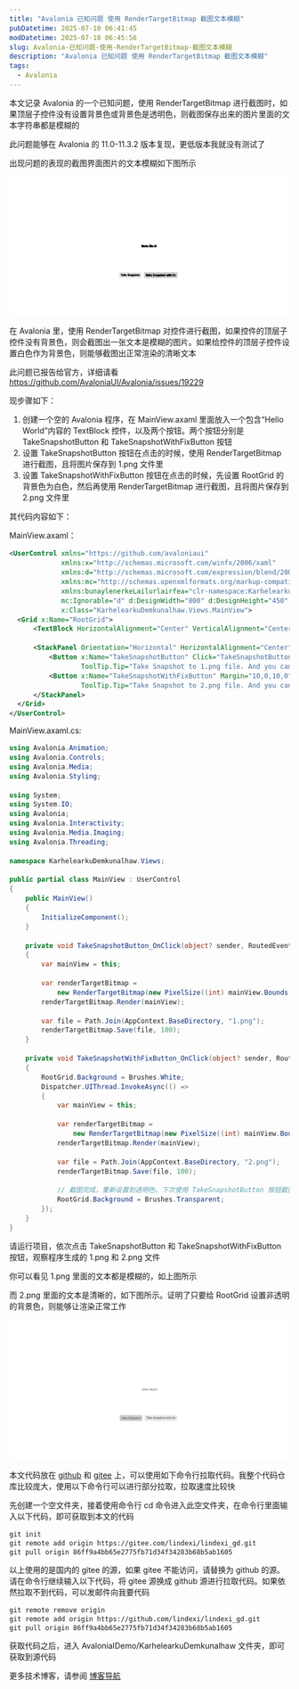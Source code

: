 ```yaml
---
title: "Avalonia 已知问题 使用 RenderTargetBitmap 截图文本模糊"
pubDatetime: 2025-07-10 06:41:45
modDatetime: 2025-07-10 06:45:56
slug: Avalonia-已知问题-使用-RenderTargetBitmap-截图文本模糊
description: "Avalonia 已知问题 使用 RenderTargetBitmap 截图文本模糊"
tags:
  - Avalonia
---
```





本文记录 Avalonia 的一个已知问题，使用 RenderTargetBitmap 进行截图时，如果顶层子控件没有设置背景色或背景色是透明色，则截图保存出来的图片里面的文本字符串都是模糊的

<!--more-->


<!-- 发布 -->
<!-- 博客 -->

此问题能够在 Avalonia 的 11.0-11.3.2 版本复现，更低版本我就没有测试了

出现问题的表现的截图界面图片的文本模糊如下图所示

<!-- ![](images/img-Avalonia 已知问题 使用 RenderTargetBitmap 截图文本模糊0.png) -->
![](images/img-lindexi-20257101442354396.jpg)

在 Avalonia 里，使用 RenderTargetBitmap 对控件进行截图，如果控件的顶层子控件没有背景色，则会截图出一张文本是模糊的图片。如果给控件的顶层子控件设置白色作为背景色，则能够截图出正常渲染的清晰文本

此问题已报告给官方，详细请看 https://github.com/AvaloniaUI/Avalonia/issues/19229

现步骤如下：

1. 创建一个空的 Avalonia 程序，在 MainView.axaml 里面放入一个包含“Hello World”内容的 TextBlock 控件，以及两个按钮。两个按钮分别是 TakeSnapshotButton 和 TakeSnapshotWithFixButton 按钮
2. 设置 TakeSnapshotButton 按钮在点击的时候，使用 RenderTargetBitmap 进行截图，且将图片保存到 1.png 文件里
3. 设置 TakeSnapshotWithFixButton 按钮在点击的时候，先设置 RootGrid 的背景色为白色，然后再使用 RenderTargetBitmap 进行截图，且将图片保存到 2.png 文件里

其代码内容如下：

MainView.axaml：

```xml
<UserControl xmlns="https://github.com/avaloniaui"
             xmlns:x="http://schemas.microsoft.com/winfx/2006/xaml"
             xmlns:d="http://schemas.microsoft.com/expression/blend/2008"
             xmlns:mc="http://schemas.openxmlformats.org/markup-compatibility/2006"
             xmlns:bunaylenerkeLailurlairfea="clr-namespace:KarhelearkuDemkunalhaw"
             mc:Ignorable="d" d:DesignWidth="800" d:DesignHeight="450"
             x:Class="KarhelearkuDemkunalhaw.Views.MainView">
  <Grid x:Name="RootGrid">
      <TextBlock HorizontalAlignment="Center" VerticalAlignment="Center" Text="Hello World"></TextBlock>

      <StackPanel Orientation="Horizontal" HorizontalAlignment="Center" VerticalAlignment="Center" Margin="10,300,10,10">
          <Button x:Name="TakeSnapshotButton" Click="TakeSnapshotButton_OnClick"
                  ToolTip.Tip="Take Snapshot to 1.png file. And you can find the blur text.">Take Snapshot</Button>
          <Button x:Name="TakeSnapshotWithFixButton" Margin="10,0,10,0" Click="TakeSnapshotWithFixButton_OnClick"
                  ToolTip.Tip="Take Snapshot to 2.png file. And you can find the clear text.">Take Snapshot with fix</Button>
      </StackPanel>
  </Grid>
</UserControl>
```

MainView.axaml.cs:

```csharp
using Avalonia.Animation;
using Avalonia.Controls;
using Avalonia.Media;
using Avalonia.Styling;

using System;
using System.IO;
using Avalonia;
using Avalonia.Interactivity;
using Avalonia.Media.Imaging;
using Avalonia.Threading;

namespace KarhelearkuDemkunalhaw.Views;

public partial class MainView : UserControl
{
    public MainView()
    {
        InitializeComponent();
    }

    private void TakeSnapshotButton_OnClick(object? sender, RoutedEventArgs e)
    {
        var mainView = this;

        var renderTargetBitmap =
            new RenderTargetBitmap(new PixelSize((int) mainView.Bounds.Width, (int) mainView.Bounds.Height), new Vector(96, 96));
        renderTargetBitmap.Render(mainView);

        var file = Path.Join(AppContext.BaseDirectory, "1.png");
        renderTargetBitmap.Save(file, 100);
    }

    private void TakeSnapshotWithFixButton_OnClick(object? sender, RoutedEventArgs e)
    {
        RootGrid.Background = Brushes.White;
        Dispatcher.UIThread.InvokeAsync(() =>
        {
            var mainView = this;

            var renderTargetBitmap =
                new RenderTargetBitmap(new PixelSize((int) mainView.Bounds.Width, (int) mainView.Bounds.Height), new Vector(96, 96));
            renderTargetBitmap.Render(mainView);

            var file = Path.Join(AppContext.BaseDirectory, "2.png");
            renderTargetBitmap.Save(file, 100);

            // 截图完成，重新设置到透明色。下次使用 TakeSnapshotButton 按钮截图时，依然文本模糊
            RootGrid.Background = Brushes.Transparent;
        });
    }
}
```

请运行项目，依次点击 TakeSnapshotButton 和 TakeSnapshotWithFixButton 按钮，观察程序生成的 1.png 和 2.png 文件

你可以看见 1.png 里面的文本都是模糊的，如上图所示

而 2.png 里面的文本是清晰的，如下图所示。证明了只要给 RootGrid 设置非透明的背景色，则能够让渲染正常工作

<!-- ![](images/img-Avalonia 已知问题 使用 RenderTargetBitmap 截图文本模糊1.png) -->
![](images/img-lindexi-20257101444123040.jpg)

本文代码放在 [github](https://github.com/lindexi/lindexi_gd/tree/86ff9a4bb65e2775fb71d34f34283b68b5ab1605/AvaloniaIDemo/KarhelearkuDemkunalhaw) 和 [gitee](https://gitee.com/lindexi/lindexi_gd/blob/86ff9a4bb65e2775fb71d34f34283b68b5ab1605/AvaloniaIDemo/KarhelearkuDemkunalhaw) 上，可以使用如下命令行拉取代码。我整个代码仓库比较庞大，使用以下命令行可以进行部分拉取，拉取速度比较快

先创建一个空文件夹，接着使用命令行 cd 命令进入此空文件夹，在命令行里面输入以下代码，即可获取到本文的代码

```
git init
git remote add origin https://gitee.com/lindexi/lindexi_gd.git
git pull origin 86ff9a4bb65e2775fb71d34f34283b68b5ab1605
```

以上使用的是国内的 gitee 的源，如果 gitee 不能访问，请替换为 github 的源。请在命令行继续输入以下代码，将 gitee 源换成 github 源进行拉取代码。如果依然拉取不到代码，可以发邮件向我要代码

```
git remote remove origin
git remote add origin https://github.com/lindexi/lindexi_gd.git
git pull origin 86ff9a4bb65e2775fb71d34f34283b68b5ab1605
```

获取代码之后，进入 AvaloniaIDemo/KarhelearkuDemkunalhaw 文件夹，即可获取到源代码

更多技术博客，请参阅 [博客导航](https://blog.lindexi.com/post/%E5%8D%9A%E5%AE%A2%E5%AF%BC%E8%88%AA.html )
